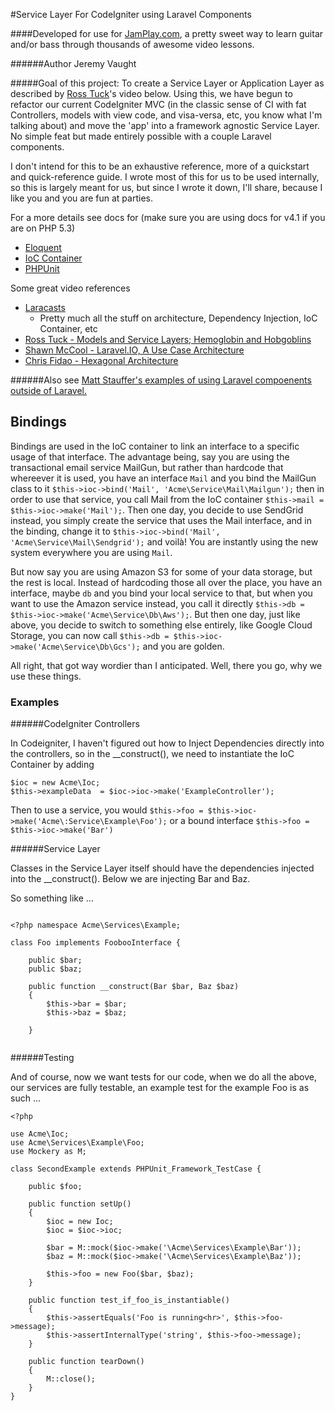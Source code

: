 #Service Layer For CodeIgniter using Laravel Components

####Developed for use for [JamPlay.com](http://jamplay.com), a pretty sweet way to learn guitar and/or bass through thousands of awesome video lessons.

######Author Jeremy Vaught

#####Goal of this project:
To create a Service Layer or Application Layer as described by [Ross Tuck](https://github.com/rosstuck)'s video below. Using this, we have begun to refactor our current CodeIgniter MVC (in the classic sense of CI with fat Controllers, models with view code, and visa-versa, etc, you know what I'm talking about) and move the 'app' into a framework agnostic Service Layer. No simple feat but made entirely possible with a couple Laravel components.

I don't intend for this to be an exhaustive reference, more of a quickstart and quick-reference guide. I wrote most of this for us to be used internally, so this is largely meant for us, but since I wrote it down, I'll share, because I like you and you are fun at parties.

For a more details see docs for (make sure you are using docs for v4.1 if you are on PHP 5.3)

* [Eloquent](http://laravel.com/docs/eloquent)
* [IoC Container](http://laravel.com/docs/ioc)
* [PHPUnit](http://phpunit.de/manual/current/en/writing-tests-for-phpunit.html)

Some great video references

* [Laracasts](http://laracasts.com)
  * Pretty much all the stuff on architecture, Dependency Injection, IoC Container, etc
* [Ross Tuck - Models and Service Layers; Hemoglobin and Hobgoblins](http://youtu.be/3uV3ngl1Z8g)
* [Shawn McCool - Laravel.IO, A Use Case Architecture](http://youtu.be/2_380DKU93U)
* [Chris Fidao - Hexagonal Architecture](http://youtu.be/6SBjKOwVq0o)


######Also see [Matt Stauffer's examples of using Laravel compoenents outside of Laravel.](https://github.com/mattstauffer/IlluminateNonLaravel)

## Bindings

Bindings are used in the IoC container to link an interface to a specific usage of that interface. The advantage being, say you are using the transactional email service MailGun, but rather than hardcode that whereever it is used, you have an interface `Mail` and you bind the MailGun class to it `$this->ioc->bind('Mail', 'Acme\Service\Mail\Mailgun');` then in order to  use that service, you call Mail from the IoC container `$this->mail = $this->ioc->make('Mail');`. Then one day, you decide to use SendGrid instead, you simply create the service that uses the Mail interface, and in the binding, change it to `$this->ioc->bind('Mail', 'Acme\Service\Mail\Sendgrid');` and voilà! You are instantly using the new system everywhere you are using `Mail`.

But now say you are using Amazon S3 for some of your data storage, but the rest is local. Instead of hardcoding those all over the place, you have an interface, maybe `db` and you bind your local service to that, but when you want to use the Amazon service instead, you call it directly `$this->db = $this->ioc->make('Acme\Service\Db\Aws');`. But then one day, just like above, you decide to switch to something else entirely, like Google Cloud Storage, you can now call `$this->db = $this->ioc->make('Acme\Service\Db\Gcs');` and you are golden.

All right, that got way wordier than I anticipated. Well, there you go, why we use these things.

### Examples

######CodeIgniter Controllers

In Codeigniter, I haven't figured out how to Inject Dependencies directly into the controllers, so in the __construct(), we need to instantiate the IoC Container by adding 

```
$ioc = new Acme\Ioc;
$this->exampleData  = $ioc->ioc->make('ExampleController');
```

Then to use a service, you would `$this->foo = $this->ioc->make('Acme\:Service\Example\Foo');` or a bound interface `$this->foo = $this->ioc->make('Bar')`

######Service Layer

Classes in the Service Layer itself should have the dependencies injected into the __construct(). Below we are injecting Bar and Baz.

So something like ... 

```

<?php namespace Acme\Services\Example;

class Foo implements FoobooInterface {

    public $bar;
    public $baz;

    public function __construct(Bar $bar, Baz $baz)
    {
        $this->bar = $bar;
        $this->baz = $baz;

    }


```
######Testing

And of course, now we want tests for our code, when we do all the above, our services are fully testable, an example test for the example Foo is as such ...

```
<?php 

use Acme\Ioc;
use Acme\Services\Example\Foo;
use Mockery as M;

class SecondExample extends PHPUnit_Framework_TestCase {

    public $foo;

    public function setUp()
    {
        $ioc = new Ioc;
        $ioc = $ioc->ioc;

        $bar = M::mock($ioc->make('\Acme\Services\Example\Bar'));
        $baz = M::mock($ioc->make('\Acme\Services\Example\Baz'));

        $this->foo = new Foo($bar, $baz);
    }

    public function test_if_foo_is_instantiable()
    {
        $this->assertEquals('Foo is running<hr>', $this->foo->message);
        $this->assertInternalType('string', $this->foo->message);
    }

    public function tearDown()
    {
        M::close();
    }
} 
```
